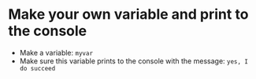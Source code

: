 # Make your own variable and print to the console

* Make a variable: `myvar`
* Make sure this variable prints to the console with the message: `yes, I do succeed`